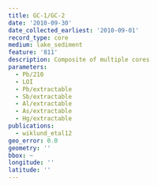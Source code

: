 ```yaml
---
title: GC-1/GC-2
date: '2010-09-30'
date_collected_earliest: '2010-09-01'
record_type: core
medium: lake_sediment
feature: '811'
description: Composite of multiple cores
parameters:
  - Pb/210
  - LOI
  - Pb/extractable
  - Sb/extractable
  - Al/extractable
  - As/extractable
  - Hg/extractable
publications:
  - wiklund_etal12
geo_error: 0.0
geometry: ''
bbox: ~
longitude: ''
latitude: ''
---
```

